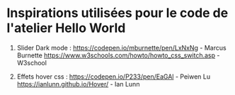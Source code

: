 # Inspirations utilisées pour le code de l'atelier Hello World


1. Slider Dark mode : 
https://codepen.io/mburnette/pen/LxNxNg  - Marcus Burnette
https://www.w3schools.com/howto/howto_css_switch.asp - W3school
                      
2. Effets hover css :
https://codepen.io/P233/pen/EaGAl - Peiwen Lu
https://ianlunn.github.io/Hover/ - Ian Lunn
